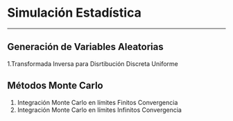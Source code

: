 # Simulación Estadística

---
## Generación de Variables Aleatorias
1.Transformada Inversa para Disrtibución Discreta Uniforme

  
## Métodos Monte Carlo
1. Integración Monte Carlo en límites Finitos
  Convergencia
2. Integración Monte Carlo en límites Infinitos
  Convergencia
